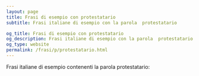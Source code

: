 ```yaml
---
layout: page
title: Frasi di esempio con protestatario 
subtitle: Frasi italiane di esempio con la parola  protestatario

og_title: Frasi di esempio con protestatario 
og_description: Frasi italiane di esempio con la parola  protestatario
og_type: website
permalink: /frasi/p/protestatario.html
---
```


Frasi italiane di esempio contenenti la parola protestatario:



